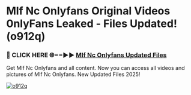 # Mlf Nc Onlyfans Original Videos 0nlyFans Leaked - Files Updated! (o912q)

<h3>🔴 CLICK HERE 🌐==►► <a href="https://tinyurl.com/ms9xzufz" rel="nofollow">Mlf Nc Onlyfans Updated Files</a></h3>

Get Mlf Nc Onlyfans and all content. Now you can access all videos and pictures of Mlf Nc Onlyfans. New Updated Files 2025!

[![o912q](https://i.imgur.com/PQ7UWWw.gif)](https://tinyurl.com/ms9xzufz)
